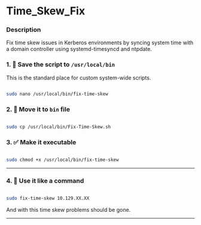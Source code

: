 # Time_Skew_Fix
### Description
Fix time skew issues in Kerberos environments by syncing system time with a domain controller using systemd-timesyncd and ntpdate.

### 1. 📝 Save the script to `/usr/local/bin`

This is the standard place for custom system-wide scripts.

```bash

sudo nano /usr/local/bin/fix-time-skew

```

### 2. 📁 Move it to `bin` file

````bash

sudo cp /usr/local/bin/Fix-Time-Skew.sh

````
### 3. ✅ Make it executable

```bash

sudo chmod +x /usr/local/bin/fix-time-skew

```

---

### 4. 🚀 Use it like a command

```bash

sudo fix-time-skew 10.129.XX.XX

```

And with this time skew problems should be gone.

---
